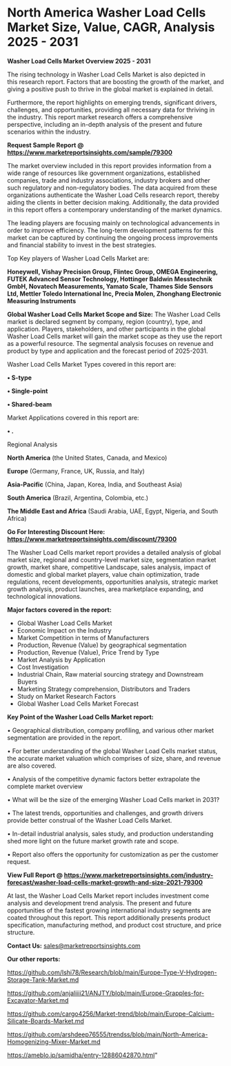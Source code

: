  # North America Washer Load Cells Market Size, Value, CAGR, Analysis 2025 - 2031

<Strong> Washer Load Cells Market Overview 2025 - 2031</strong>

The rising technology in Washer Load Cells Market is also depicted in this research report. Factors that are boosting the growth of the market, and giving a positive push to thrive in the global market is explained in detail.

Furthermore, the report highlights on emerging trends, significant drivers, challenges, and opportunities, providing all necessary data for thriving in the industry. This report market research offers a comprehensive perspective, including an in-depth analysis of the present and future scenarios within the industry.

<strong>Request Sample Report @ <a href=https://www.marketreportsinsights.com/sample/79300>https://www.marketreportsinsights.com/sample/79300</a></strong>

The market overview included in this report provides information from a wide range of resources like government organizations, established companies, trade and industry associations, industry brokers and other such regulatory and non-regulatory bodies. The data acquired from these organizations authenticate the Washer Load Cells research report, thereby aiding the clients in better decision making. Additionally, the data provided in this report offers a contemporary understanding of the market dynamics.

The leading players are focusing mainly on technological advancements in order to improve efficiency. The long-term development patterns for this market can be captured by continuing the ongoing process improvements and financial stability to invest in the best strategies.

Top Key players of Washer Load Cells Market are:

<strong>Honeywell, Vishay Precision Group, Flintec Group, OMEGA Engineering, FUTEK Advanced Sensor Technology, Hottinger Baldwin Messtechnik GmbH, Novatech Measurements, Yamato Scale, Thames Side Sensors Ltd, Mettler Toledo International Inc, Precia Molen, Zhonghang Electronic Measuring Instruments</strong>

<strong><b>Global Washer Load Cells Market Scope and Size:</b></strong>
The Washer Load Cells market is declared segment by company, region (country), type, and application. Players, stakeholders, and other participants in the global Washer Load Cells market will gain the market scope as they use the report as a powerful resource. The segmental analysis focuses on revenue and product by type and application and the forecast period of 2025-2031.

Washer Load Cells Market Types covered in this report are:

<strong>• S-type

• Single-point

• Shared-beam</strong>

Market Applications covered in this report are:

<strong>• .</strong> 

Regional Analysis

<strong>North America</strong> (the United States, Canada, and Mexico)

<strong>Europe</strong> (Germany, France, UK, Russia, and Italy)

<strong>Asia-Pacific</strong> (China, Japan, Korea, India, and Southeast Asia)

<strong>South America</strong> (Brazil, Argentina, Colombia, etc.)

<strong>The Middle East and Africa</strong> (Saudi Arabia, UAE, Egypt, Nigeria, and South Africa)

<strong>Go For Interesting Discount Here: <a href=https://www.marketreportsinsights.com/discount/79300>https://www.marketreportsinsights.com/discount/79300</a></strong>

The Washer Load Cells market report provides a detailed analysis of global market size, regional and country-level market size, segmentation market growth, market share, competitive Landscape, sales analysis, impact of domestic and global market players, value chain optimization, trade regulations, recent developments, opportunities analysis, strategic market growth analysis, product launches, area marketplace expanding, and technological innovations.

<strong><b>Major factors covered in the report:</b></strong>
<ul>
  <li>Global Washer Load Cells Market </li>
  <li>Economic Impact on the Industry</li>
  <li>Market Competition in terms of Manufacturers</li>
  <li>Production, Revenue (Value) by geographical segmentation</li>
  <li>Production, Revenue (Value), Price Trend by Type</li>
  <li>Market Analysis by Application</li>
  <li>Cost Investigation</li>
  <li>Industrial Chain, Raw material sourcing strategy and Downstream Buyers</li>
  <li>Marketing Strategy comprehension, Distributors and Traders</li>
  <li>Study on Market Research Factors</li>
  <li>Global Washer Load Cells Market Forecast</li>
</ul>

<strong><b>Key Point of the Washer Load Cells Market report:</b></strong>

• Geographical distribution, company profiling, and various other market segmentation are provided in the report.

• For better understanding of the global Washer Load Cells market status, the accurate market valuation which comprises of size, share, and revenue are also covered.

• Analysis of the competitive dynamic factors better extrapolate the complete market overview

• What will be the size of the emerging Washer Load Cells market in 2031?

• The latest trends, opportunities and challenges, and growth drivers provide better construal of the Washer Load Cells Market.

• In-detail industrial analysis, sales study, and production understanding shed more light on the future market growth rate and scope.

• Report also offers the opportunity for customization as per the customer request.

<strong><b>View Full Report @ <a href=https://www.marketreportsinsights.com/industry-forecast/washer-load-cells-market-growth-and-size-2021-79300>https://www.marketreportsinsights.com/industry-forecast/washer-load-cells-market-growth-and-size-2021-79300</a></b></strong>


At last, the Washer Load Cells Market report includes investment come analysis and development trend analysis. The present and future opportunities of the fastest growing international industry segments are coated throughout this report. This report additionally presents product specification, manufacturing method, and product cost structure, and price structure.

<strong>Contact Us:</strong>
sales@marketreportsinsights.com

<strong>Our other reports:</strong>

<a href=https://github.com/Ishi78/Research/blob/main/Europe-Type-V-Hydrogen-Storage-Tank-Market.md>https://github.com/Ishi78/Research/blob/main/Europe-Type-V-Hydrogen-Storage-Tank-Market.md</a>

<a href=https://github.com/anjaliiii21/ANJTY/blob/main/Europe-Grapples-for-Excavator-Market.md>https://github.com/anjaliiii21/ANJTY/blob/main/Europe-Grapples-for-Excavator-Market.md</a>

<a href=https://github.com/cargo4256/Market-trend/blob/main/Europe-Calcium-Silicate-Boards-Market.md>https://github.com/cargo4256/Market-trend/blob/main/Europe-Calcium-Silicate-Boards-Market.md</a>

<a href=https://github.com/arshdeep76555/trendss/blob/main/North-America-Homogenizing-Mixer-Market.md>https://github.com/arshdeep76555/trendss/blob/main/North-America-Homogenizing-Mixer-Market.md</a>

<a href=https://ameblo.jp/samidha/entry-12886042870.html>https://ameblo.jp/samidha/entry-12886042870.html</a>"
